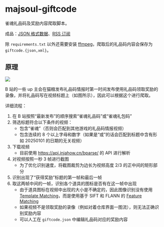 # majsoul-giftcode

雀魂礼品码及奖励内容爬取脚本。

成品：[JSON 格式数据](https://i.akarin.dev/majsoul-giftcode.json)、[RSS 订阅](https://i.akarin.dev/majsoul-giftcode.xml)

除 `requirements.txt` 以外还需要安装 [ffmpeg](https://ffmpeg.org/download.html)，爬取后的礼品码内容会保存为 `giftcode.{json,xml}`。

## 原理

![](https://github.com/user-attachments/assets/2101944b-5b4c-4b38-b5f4-d7606947eba5)

B 站的一些 up 主会在猫粮发布礼品码情报时第一时间发布使用礼品码领取奖励的录像，并将礼品码写在视频标题上（如图所示），因此可以根据这个进行爬取。

详细流程：

1. 在 B 站按照“最新发布”的顺序搜索“雀魂礼品码”或“雀魂礼包码”
2. 筛选标题符合以下条件的视频：
   * 包含“雀魂”（否则会匹配到其他游戏的礼品码情报视频）
   * 包含连续的 8 个以上字母和数字（如果是“或”的话会匹配到标题中含有形如 20250101 的日期的无关视频）
3. 下载视频
   * 目前使用 https://api.injahow.cn/bparse/ 的 API 进行解析
4. 对视频按照一秒 3 帧进行截图
   * 为了优化识别速度，将截图裁剪为边长为视频高度 2/3 的正中间的矩形部分
5. 识别出现了“获得奖励”标题的第一帧和最后一帧
6. 取这两帧中间的一帧，识别各个道具的图标是否有在这一帧中出现
   * 由于道具图标在视频中出现的大小是不确定的，因此图像识别没有使用 [Template Matching](https://docs.opencv.org/4.x/d4/dc6/tutorial_py_template_matching.html)，而是使用基于 SIFT 和 FLANN 的 [Feature Matching](https://docs.opencv.org/4.x/dc/dc3/tutorial_py_matcher.html)
   * 如果视频不是领取奖励的录像（例如对着仓库界面一图流），则无法正确识别奖励内容
   * 可以人工在 `giftcode.json` 中编辑礼品码对应的奖励内容
